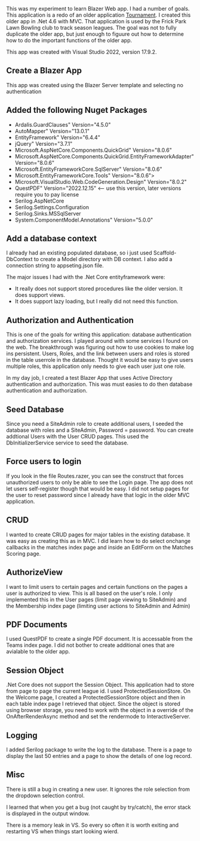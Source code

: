 This was my experiment to learn Blazer Web app. I had a number of goals. This application is a redo of an older application [Tournament](https://github/jeffreylederer/tournament). I created this older app in .Net 4.6 with MVC. That application is used by the Frick Park Lawn Bowling club to track season leagues. The goal was not to fully duplicate the older app, but just enough to figuure out how to determine how to do the important functions of the older app.

This app was created with Visual Studio 2022, version 17.9.2.

## Create a Blazer App ##
This app was created using the Blazer Server template and selecting no authentication

## Added the following Nuget Packages
* Ardalis.GuardClauses" Version="4.5.0" 
* AutoMapper" Version="13.0.1" 
* EntityFramework" Version="6.4.4" 
* jQuery" Version="3.7.1" 
* Microsoft.AspNetCore.Components.QuickGrid" Version="8.0.6" 
* Microsoft.AspNetCore.Components.QuickGrid.EntityFrameworkAdapter" Version="8.0.6" 
* Microsoft.EntityFrameworkCore.SqlServer" Version="8.0.6" 
* Microsoft.EntityFrameworkCore.Tools" Version="8.0.6">
* Microsoft.VisualStudio.Web.CodeGeneration.Design" Version="8.0.2" 
* QuestPDF" Version="2022.12.15" <-- use this version, later versions require you to pay license
* Serilog.AspNetCore
* Serilog.Settings.Configuration
* Serilog.Sinks.MSSqlServer
* System.ComponentModel.Annotations" Version="5.0.0" 

## Add a database context ##
I already had an existing populated database, so i just used Scaffold-DbContext to create a Model directory with DB context. I also add a connection string to appseting.json file.

The major issues I had with the .Net Core entityframework were:
* It really does not support stored procedures like the older version. It does support views.
* It does support lazy loading, but I really did not need this function.

## Authorization and Authentication
This is one of the goals for writing this application: database authentication and authorization services. I played around with some services I found on the web. The breakthrough was figuring out how to use cookies to make log ins persistent. Users, Roles, and the link 
between users and roles is stored in the table userrole in the database. Thought it would be easy to give users multiple roles, this application only needs to give each user just one role.

In my day job, I created a test Blazer App that uses Active Directory authentication and authorization. This was must easies to do then database authentication and authorization. 

## Seed Database
Since you need a SiteAdmin role to create additional users, I seeded the database with roles and a SiteAdmin, Password = password. You can create addtional Users with the User CRUD pages. This used the DbInitializerService service to seed the database.

## Force users to login
If you look in the file Routes.razer, you can see the construct that forces unauthorized users to only be able to see the Login page. The app does not let users self-register though that would be easy. I did not setup pages for the user to reset password since I already have that logic in the older MVC application.

## CRUD ##
I wanted to create CRUD pages for major tables in the existing database. It was easy as creating this as in MVC. I did learn how to do select onchange callbacks in the matches index page and inside an EditForm on the Matches Scoring page.

## AuthorizeView ##
I want to limit users to certain pages and certain functions on the pages a user is authorized to view. This is all based on the user's role. I only implemented this in the User pages (limit page viewing to SiteAdmin) and the Membership index page 
(limiting user actions to SiteAdmin and Admin)

## PDF Documents ##
I used QuestPDF to create a single PDF document. It is accessable from the Teams index page. I did not bother to create additional ones that are avialable to the older app.

## Session Object ##
.Net Core does not support the Session Object. This application had to store from page to page the current league id.  I used ProtectedSessionStore. On the Welcome page, I created a ProtectedSessionStore object and then in each table index page I retrieved that object.
Since the object is stored using browser storage, you need to work with the object in a override of the OnAfterRenderAsync method and set the rendermode to InteractiveServer.

## Logging ##
I added Serilog package to write the log to the database. There is a page to display the last 50 entries and a page to show the details of one log record.

## Misc ##
There is still a bug in creating a new user. It ignores the role selection from the dropdown selection control.

I learned that when you get a bug (not caught by try/catch), the error stack is displayed in the output window.

There is a memory leak in VS. So every so often it is worth exiting and restarting VS when things start looking wierd.





